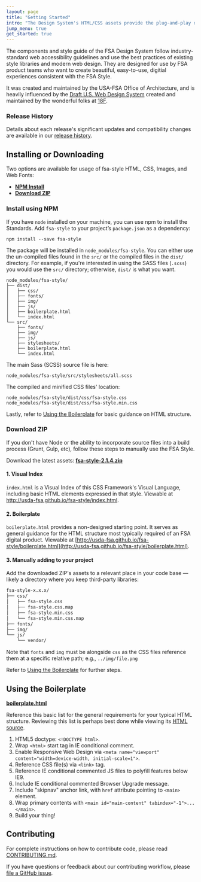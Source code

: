 ```yaml
---
layout: page
title: "Getting Started"
intro: "The Design System's HTML/CSS assets provide the plug-and-play design and code to help you set a new bar for simplicity and consistency across FSA digital products."
jump_menu: true
get_started: true
---
```


The components and style guide of the FSA Design System follow industry-standard web accessibility guidelines and use the best practices of existing style libraries and modern web design. They are designed for use by FSA product teams who want to create beautiful, easy-to-use, digitial experiences consistent with the FSA Style.

It was created and maintained by the USA-FSA Office of Architecture, and is heavily influenced by the [Draft U.S. Web Design System](https://standards.usa.gov/) created and maintained by the wonderful folks at [18F](https://18f.gsa.gov/).

### Release History

Details about each release's significant updates and  compatibility changes are available in our [release history](https://github.com/USDA-FSA/fsa-style/releases).

## Installing or Downloading

Two options are available for usage of fsa-style HTML, CSS, Images, and Web Fonts:

* **[NPM Install](#install-using-npm)**
* **[Download ZIP](#download-zip)**

### Install using NPM

If you have `node` installed on your machine, you can use npm to install the Standards. Add `fsa-style`
to your project’s `package.json` as a dependency:

```shell
npm install --save fsa-style
```

The package will be installed in `node_modules/fsa-style`. You can either use the un-compiled files
found in the `src/` or the compiled files in the `dist/` directory. For example, if you're interested in using the SASS files (`.scss`) you would use the `src/` directory; otherwise, `dist/` is what you want.

```
node_modules/fsa-style/
├── dist/
│   ├── css/
│   ├── fonts/
│   ├── img/
│   ├── js/
│   ├── boilerplate.html
│   └── index.html
└── src/
    ├── fonts/
    ├── img/
    ├── js/
    ├── stylesheets/
    ├── boilerplate.html
    └── index.html
```

The main Sass (SCSS) source file is here:

```
node_modules/fsa-style/src/stylesheets/all.scss
```

The compiled and minified  CSS files' location:

```
node_modules/fsa-style/dist/css/fsa-style.css
node_modules/fsa-style/dist/css/fsa-style.min.css
```

Lastly, refer to [Using the Boilerplate](#using-the-boilerplate) for basic guidance on HTML structure.

### Download ZIP

If you don't have Node or the ability to incorporate source files into a build process (Grunt, Gulp, etc), follow these steps to manually use the FSA Style.

Download the latest assets: **[fsa-style-2.1.4.zip](https://github.com/usda-fsa/fsa-style/releases/download/2.1.4/fsa-style-2.1.4.zip)**

#### 1. Visual Index

`index.html` is a Visual Index of this CSS Framework's Visual Language, including basic HTML elements expressed in that style. Viewable at http://usda-fsa.github.io/fsa-style/index.html.

#### 2. Boilerplate

`boilerplate.html` provides a non-designed starting point. It serves as general guidance for the HTML structure most typically required of an FSA digital product. Viewable at
[http://usda-fsa.github.io/fsa-style/boilerplate.html](http://usda-fsa.github.io/fsa-style/boilerplate.html).

#### 3. Manually adding to your project

Add the downloaded ZIP's assets to a relevant place in your code base — likely a directory where you keep third-party libraries:

```sh
fsa-style-x.x.x/
├── css/
│   ├── fsa-style.css
│   ├── fsa-style.css.map
│   ├── fsa-style.min.css
│   └── fsa-style.min.css.map
├── fonts/
├── img/
└── js/
    └── vendor/
```

Note that `fonts` and `img` must be alongside `css` as the CSS files reference them at a specific relative path; e.g., `../img/file.png`

Refer to [Using the Boilerplate](#using-the-boilerplate) for further steps.

## Using the Boilerplate

**[boilerplate.html](http://usda-fsa.github.io/fsa-style/boilerplate.html)**

Reference this basic list for the general requirements for your typical HTML structure. Reviewing this list is perhaps best done while viewing its [HTML source](https://github.com/USDA-FSA/fsa-style/blob/master/src/boilerplate.html).

1. HTML5 doctype: `<!DOCTYPE html>`.
1. Wrap `<html>` start tag in IE conditional comment.
1. Enable Responsive Web Design via `<meta name="viewport" content="width=device-width, initial-scale=1">`.
1. Reference CSS file(s) via `<link>` tag.
1. Reference IE conditional commented JS files to polyfill features below IE9.
1. Include IE conditional commented Browser Upgrade message.
1. Include "skipnav" anchor link, with `href` attribute pointing to `<main>` element.
1. Wrap primary contents with `<main id="main-content" tabindex="-1">...</main>`.
1. Build your thing!

<!-- ## Design Resources

The site contains HTML mockups of common UI components designed to follow the Draft U.S. Web Design System's visual style guide. To view the specs of each design live on this website (padding, margins, stroke weight, line-height, and so on), use your browser’s developer tools.

All of these designs are also available in various file formats, which are available for download:

### Download design files

* [Illustrator](link/to/FSA-Style--Illustrator.zip)
* [Sketch](link/to/FSA-Style--Sketch.zip)
* [EPS](link/to/FSA-Style--EPS.zip)
* [Visio](link/to/FSA-Style--Sketch.zip) -->

## Contributing

For complete instructions on how to contribute code, please read [CONTRIBUTING.md](https://github.com/USDA-FSA/fsa-design-system/blob/gh-pages/CONTRIBUTING.md).

If you have questions or feedback about our contributing workflow, please  [file a GitHub issue](https://github.com/usda=fsa/fsa-style/issues).
